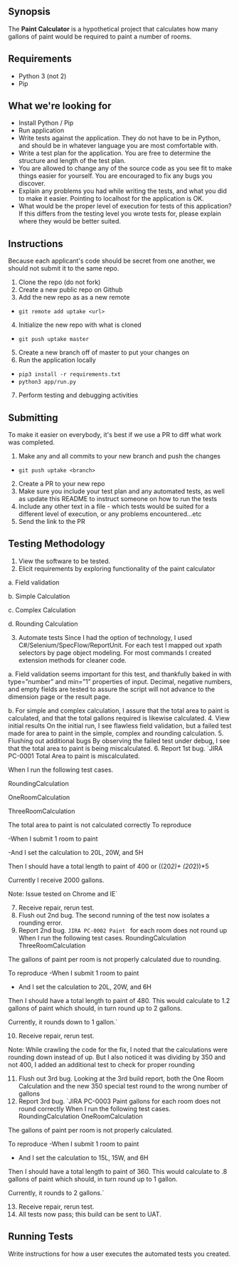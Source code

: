 ## Synopsis

The **Paint Calculator** is a hypothetical project that calculates how many gallons of paint would be required to paint a number of rooms.

## Requirements

* Python 3 (not 2)
* Pip

## What we're looking for

* Install Python / Pip
* Run application
* Write tests against the application. They do not have to be in Python, and should be in whatever language you are most comfortable with.
* Write a test plan for the application.  You are free to determine the structure and length of the test plan.
* You are allowed to change any of the source code as you see fit to make things easier for yourself. You are encouraged to fix any bugs you discover.
* Explain any problems you had while writing the tests, and what you did to make it easier. Pointing to localhost for the application is OK.
* What would be the proper level of execution for tests of this application?  If this differs from the testing level you wrote tests for, please explain where they would be better suited.

## Instructions

Because each applicant's code should be secret from one another, we should not submit it to the same repo.

1. Clone the repo (do not fork)
2. Create a new public repo on Github
3. Add the new repo as as a new remote
* `git remote add uptake <url>`
4. Initialize the new repo with what is cloned
* `git push uptake master`
5. Create a new branch off of master to put your changes on
6. Run the application locally
* `pip3 install -r requirements.txt`
* `python3 app/run.py`
7. Perform testing and debugging activities

## Submitting 

To make it easier on everybody, it's best if we use a PR to diff what work was completed.

1. Make any and all commits to your new branch and push the changes
* `git push uptake <branch>`
2. Create a PR to your new repo
3. Make sure you include your test plan and any automated tests, as well as update this README to instruct someone on how to run the tests
4. Include any other text in a file - which tests would be suited for a different level of execution, or any problems encountered...etc
5. Send the link to the PR

## Testing Methodology
1.	View the software to be tested.
2.	Elicit requirements by exploring functionality of the paint calculator
  
  a.	Field validation
  
  b.	Simple Calculation
  
  c.	Complex Calculation
  
  d.	Rounding Calculation

3.	Automate tests
Since I had the option of technology, I used C#/Selenium/SpecFlow/ReportUnit.  For each test I mapped out xpath selectors by page object modeling. For most commands I created extension methods for cleaner code.
  
  a.	Field validation seems important for this test, and thankfully baked in with type=”number” and min=”1” properties of input.  Decimal, negative numbers, and empty fields  are tested to assure the script will not advance to the dimension page or the result page.
  
  b.	For simple and complex calculation, I assure that the total area to paint is calculated, and that the total gallons required is likewise calculated.
4.	View initial results
On the initial run, I see flawless field validation, but a failed test made for area to paint in the simple, complex and rounding calculation.
5.	Flushing out additional bugs
By observing the failed test under debug, I see that the total area to paint is being miscalculated. 
6.	Report 1st bug.
`JIRA PC-0001 Total Area to paint is miscalculated.

When I run the following test cases.

RoundingCalculation

OneRoomCalculation

ThreeRoomCalculation

The total area to paint is not calculated correctly
To reproduce

-When I submit 1 room to paint

-And I set the calculation to 20L, 20W, and 5H

Then I should have a total length to paint of 400 or ((20*2)+ (20*2))*5

Currently I receive 2000 gallons.

Note: Issue tested on Chrome and IE`

7.	Receive repair, rerun test.
8.	Flush out 2nd bug.
The second running of the test now isolates a rounding error.
9.	Report 2nd bug.
`JIRA PC-0002 Paint ` for each room does not round up
When I run the following test cases.
RoundingCalculation
ThreeRoomCalculation

The gallons of paint per room is not properly calculated due to rounding.

To reproduce
-When I submit 1 room to paint
- And I set the calculation to 20L, 20W, and 6H

Then I should have a total length to paint of 480. This would calculate to 1.2 gallons of paint which should, in turn round up to 2 gallons.

Currently, it rounds down to 1 gallon.`

10.	Receive repair, rerun test.

Note:
While crawling the code for the fix, I noted that the calculations were rounding down instead of up.  But I also noticed it was dividing by 350 and not 400, I added an additional test to check for proper rounding

11.	Flush out 3rd bug.
Looking at the 3rd build report, both the One Room Calculation and the new 350 special test round to the wrong number of gallons
12.	Report 3rd bug.
`JIRA PC-0003 Paint gallons for each room does not round correctly
When I run the following test cases.
RoundingCalculation
OneRoomCalculation

The gallons of paint per room is not properly calculated.

To reproduce
-When I submit 1 room to paint
- And I set the calculation to 15L, 15W, and 6H

Then I should have a total length to paint of 360. This would calculate to .8 gallons of paint which should, in turn round up to 1 gallon.

Currently, it rounds to 2 gallons.`

13.	Receive repair, rerun test.
14.	All tests now pass; this build can be sent to UAT.

## Running Tests

Write instructions for how a user executes the automated tests you created.
